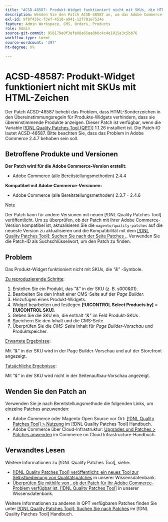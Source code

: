```yaml
---
title: "ACSD-48587: Produkt-Widget funktioniert nicht mit SKUs, die HTML-Zeichen enthalten."
description: Wenden Sie den Patch ACSD-48587 an, um das Adobe Commerce-Problem zu beheben, bei dem HTML-Sonderzeichen in den Übereinstimmungsregeln für Produkte-Widgets verhindern, dass sie übereinstimmende Produkte anzeigen.
exl-id: 9f8f436c-f3ef-4510-a941-12f701e7524e
feature: Admin Workspace, CMS, Orders, Products
role: Admin
source-git-commit: 958179e0f3efe08e65ea8b0c4c4e1015e3c5bb76
workflow-type: tm+mt
source-wordcount: '397'
ht-degree: 0%

---
```


# ACSD-48587: Produkt-Widget funktioniert nicht mit SKUs mit HTML-Zeichen

Der Patch ACSD-48587 behebt das Problem, dass HTML-Sonderzeichen in den Übereinstimmungsregeln für Produkte-Widgets verhindern, dass sie übereinstimmende Produkte anzeigen. Dieser Patch ist verfügbar, wenn die Variable [[!DNL Quality Patches Tool (QPT)]](/help/announcements/adobe-commerce-announcements/magento-quality-patches-released-new-tool-to-self-serve-quality-patches.md) 1.1.26 installiert ist. Die Patch-ID lautet ACSD-48587. Bitte beachten Sie, dass das Problem in Adobe Commerce 2.4.7 behoben sein soll.

## Betroffene Produkte und Versionen

**Der Patch wird für die Adobe Commerce-Version erstellt:**

* Adobe Commerce (alle Bereitstellungsmethoden) 2.4.4

**Kompatibel mit Adobe Commerce-Versionen:**

* Adobe Commerce (alle Bereitstellungsmethoden) 2.3.7 - 2.4.6

>[!NOTE]
>
>Der Patch kann für andere Versionen mit neuen [!DNL Quality Patches Tool] veröffentlicht. Um zu überprüfen, ob der Patch mit Ihrer Adobe Commerce-Version kompatibel ist, aktualisieren Sie die `magento/quality-patches` auf die neueste Version zu aktualisieren und die Kompatibilität mit dem [[!DNL Quality Patches Tool]: Suchen Sie nach der Seite Patches .](https://experienceleague.adobe.com/tools/commerce-quality-patches/index.html). Verwenden Sie die Patch-ID als Suchschlüsselwort, um den Patch zu finden.

## Problem

Das Produkt-Widget funktioniert nicht mit SKUs, die *&quot;&amp;&quot;* -Symbole.

<u>Zu reproduzierende Schritte</u>:

1. Erstellen Sie ein Produkt, das *&quot;&amp;&quot;* in der SKU (z. B. s000&amp;01).
1. Bearbeiten Sie den Inhalt einer CMS-Seite auf der *Page Builder*.
1. Hinzufügen eines Produkt-Widgets.
1. Widget bearbeiten und festlegen **[!UICONTROL Select Products by]** = **[!UICONTROL SKU]**.
1. Geben Sie die SKU ein, die enthält *&quot;&amp;&quot;* im Feld Produkt-SKUs .
1. Speichern Sie den Inhalt und die CMS-Seite.
1. Überprüfen Sie die *CMS-Seite* Inhalt für *Page Builder-Vorschau* und Produktspeicher.

<u>Erwartete Ergebnisse</u>:

Mit *&quot;&amp;&quot;* in der SKU wird in der Page Builder-Vorschau und auf der Storefront angezeigt.

<u>Tatsächliche Ergebnisse</u>:

Mit *&quot;&amp;&quot;* in der SKU wird nicht in der Seitenaufbau-Vorschau angezeigt.

## Wenden Sie den Patch an

Verwenden Sie je nach Bereitstellungsmethode die folgenden Links, um einzelne Patches anzuwenden:

* Adobe Commerce oder Magento Open Source vor Ort: [[!DNL Quality Patches Tool] > Nutzung](https://experienceleague.adobe.com/docs/commerce-operations/tools/quality-patches-tool/usage.html) im [!DNL Quality Patches Tool] Handbuch.
* Adobe Commerce über Cloud-Infrastruktur: [Upgrades und Patches > Patches anwenden](https://experienceleague.adobe.com/docs/commerce-cloud-service/user-guide/develop/upgrade/apply-patches.html) im Commerce on Cloud Infrastructure-Handbuch.

## Verwandtes Lesen

Weitere Informationen zu [!DNL Quality Patches Tool], siehe:

* [[!DNL Quality Patches Tool] veröffentlicht: ein neues Tool zur Selbstbedienung von Qualitätspatches](/help/announcements/adobe-commerce-announcements/magento-quality-patches-released-new-tool-to-self-serve-quality-patches.md) in unserer Wissensdatenbank.
* [Überprüfen Sie mithilfe von , ob der Patch für Ihr Adobe Commerce-Problem verfügbar ist. [!DNL Quality Patches Tool]](/help/support-tools/patches-available-in-qpt-tool/check-patch-for-magento-issue-with-magento-quality-patches.md) in unserer Wissensdatenbank.

Weitere Informationen zu anderen in QPT verfügbaren Patches finden Sie unter [[!DNL Quality Patches Tool]: Suchen Sie nach Patches](https://experienceleague.adobe.com/tools/commerce-quality-patches/index.html) im [!DNL Quality Patches Tool] Handbuch.
